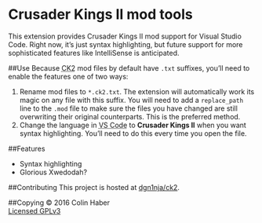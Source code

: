 # Crusader Kings II mod tools
This extension provides Crusader Kings II mod support for Visual Studio Code. Right now, it&rsquo;s just syntax highlighting, but future support for more sophisticated features like IntelliSense is anticipated.

##Use
Because <abbr title="Crusader Kings II">CK2</abbr> mod files by default have <code>.txt</code> suffixes, you&rsquo;ll need to enable the features one of two ways:
1.	Rename mod files to <code>*.ck2.txt</code>. The extension will automatically work its magic on any file with this suffix. You will need to add a <code>replace_path</code> line to the <code>.mod</code> file to make sure the files you have changed are still overwriting their original counterparts. This is the preferred method.
2.	Change the language in <abbr title="Visual Studio Code">VS Code</abbr> to <b>Crusader Kings II</b> when you want syntax highlighting. You&rsquo;ll need to do this every time you open the file.

##Features
*	Syntax highlighting
*	Glorious Xwedodah?

##Contributing
This project is hosted at [dgn1nja/ck2](https://github.com/dgn1nja/ck2).

##Copying
&copy; 2016 Colin Haber  
[Licensed GPLv3](http://www.gnu.org/copyleft/gpl-3.0.html)
